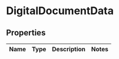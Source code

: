 
# DigitalDocumentData

## Properties
Name | Type | Description | Notes
------------ | ------------- | ------------- | -------------



